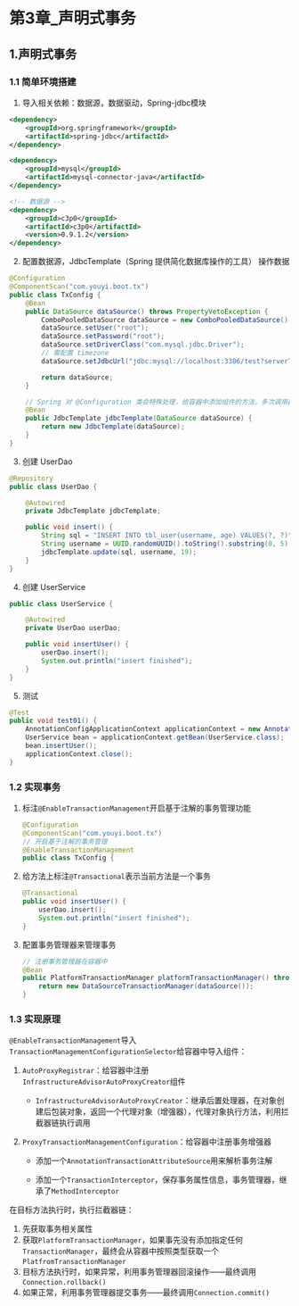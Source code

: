 # 第3章_声明式事务

## 1.声明式事务

### 1.1 简单环境搭建

1. 导入相关依赖：数据源，数据驱动，Spring-jdbc模块

```xml
<dependency>
    <groupId>org.springframework</groupId>
    <artifactId>spring-jdbc</artifactId>
</dependency>

<dependency>
    <groupId>mysql</groupId>
    <artifactId>mysql-connector-java</artifactId>
</dependency>

<!-- 数据源 -->
<dependency>
    <groupId>c3p0</groupId>
    <artifactId>c3p0</artifactId>
    <version>0.9.1.2</version>
</dependency>
```

2. 配置数据源，JdbcTemplate（Spring 提供简化数据库操作的工具） 操作数据

```java
@Configuration
@ComponentScan("com.youyi.boot.tx")
public class TxConfig {
    @Bean
    public DataSource dataSource() throws PropertyVetoException {
        ComboPooledDataSource dataSource = new ComboPooledDataSource();
        dataSource.setUser("root");
        dataSource.setPassword("root");
        dataSource.setDriverClass("com.mysql.jdbc.Driver");
        // 需配置 timezone
        dataSource.setJdbcUrl("jdbc:mysql://localhost:3306/test?serverTimezone=GMT%2B8");

        return dataSource;
    }

    // Spring 对 @Configuration 类会特殊处理，给容器中添加组件的方法，多次调用都只是从容器中找组件而已，不会再次执行方法创建组件
    @Bean
    public JdbcTemplate jdbcTemplate(DataSource dataSource) {
        return new JdbcTemplate(dataSource);
    }
}
```

3. 创建 UserDao

```java
@Repository
public class UserDao {

    @Autowired
    private JdbcTemplate jdbcTemplate;

    public void insert() {
        String sql = "INSERT INTO tbl_user(username, age) VALUES(?, ?)";
        String username = UUID.randomUUID().toString().substring(0, 5);
        jdbcTemplate.update(sql, username, 19);
    }
}
```

4. 创建 UserService

```java
public class UserService {

    @Autowired
    private UserDao userDao;

    public void insertUser() {
        userDao.insert();
        System.out.println("insert finished");
    }
}
```

5. 测试

```java
@Test
public void test01() {
    AnnotationConfigApplicationContext applicationContext = new AnnotationConfigApplicationContext(TxConfig.class);
    UserService bean = applicationContext.getBean(UserService.class);
    bean.insertUser();
    applicationContext.close();
}
```

### 1.2 实现事务

1. 标注`@EnableTransactionManagement`开启基于注解的事务管理功能

   ```java
   @Configuration
   @ComponentScan("com.youyi.boot.tx")
   // 开启基于注解的事务管理
   @EnableTransactionManagement
   public class TxConfig {
   ```

2. 给方法上标注`@Transactional`表示当前方法是一个事务

   ```java
   @Transactional
   public void insertUser() {
       userDao.insert();
       System.out.println("insert finished");
   }
   ```

3. 配置事务管理器来管理事务

   ```java
   // 注册事务管理器在容器中
   @Bean
   public PlatformTransactionManager platformTransactionManager() throws PropertyVetoException {
       return new DataSourceTransactionManager(dataSource());
   }
   ```

### 1.3 实现原理

`@EnableTransactionManagement`导入`TransactionManagementConfigurationSelector`给容器中导入组件：

1. `AutoProxyRegistrar`：给容器中注册`InfrastructureAdvisorAutoProxyCreator`组件
   - `InfrastructureAdvisorAutoProxyCreator`：继承后置处理器，在对象创建后包装对象，返回一个代理对象（增强器），代理对象执行方法，利用拦截器链执行调用

2. `ProxyTransactionManagementConfiguration`：给容器中注册事务增强器

   - 添加一个`AnnotationTransactionAttributeSource`用来解析事务注解

   - 添加一个`TransactionInterceptor`，保存事务属性信息，事务管理器，继承了`MethodInterceptor`

在目标方法执行时，执行拦截器链：

1. 先获取事务相关属性
2. 获取`PlatformTransactionManager`，如果事先没有添加指定任何`TransactionManager`，最终会从容器中按照类型获取一个`PlatfromTransactionManager`
3. 目标方法执行时，如果异常，利用事务管理器回滚操作——最终调用`Connection.rollback()`
4. 如果正常，利用事务管理器提交事务——最终调用`Connection.commit()`

